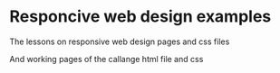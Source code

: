 # Responcive web design examples

The lessons on responsive web design pages and css files

And working pages of the callange html file and css 
